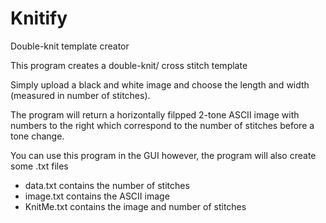 # Knitify
Double-knit template creator

This program creates a double-knit/ cross stitch template

Simply upload a black and white image and choose the length and width (measured in number of stitches).

The program will return a horizontally filpped 2-tone ASCII image with numbers to the right which correspond to the number of stitches before a tone change.

You can use this program in the GUI however, the program will also create some .txt files
- data.txt contains the number of stitches
- image.txt contains the ASCII image
- KnitMe.txt contains the image and number of stitches
